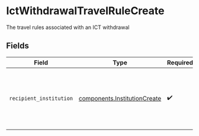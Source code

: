 # IctWithdrawalTravelRuleCreate

The travel rules associated with an ICT withdrawal


## Fields

| Field                                                                                   | Type                                                                                    | Required                                                                                | Description                                                                             |
| --------------------------------------------------------------------------------------- | --------------------------------------------------------------------------------------- | --------------------------------------------------------------------------------------- | --------------------------------------------------------------------------------------- |
| `recipient_institution`                                                                 | [components.InstitutionCreate](../../models/components/institutioncreate.md)            | :heavy_check_mark:                                                                      | Institution representing originator or recipient of funds from an Instant Cash Transfer |